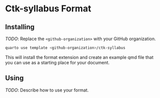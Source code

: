 # Ctk-syllabus Format

## Installing

_TODO_: Replace the `<github-organization>` with your GitHub organization.

```bash
quarto use template <github-organization>/ctk-syllabus
```

This will install the format extension and create an example qmd file
that you can use as a starting place for your document.

## Using

_TODO_: Describe how to use your format.

